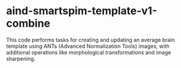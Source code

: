 # aind-smartspim-template-v1-combine

This code performs tasks for creating and updating an average brain template using ANTs (Advanced Normalization Tools) images, with additional operations like morphological transformations and image sharpening.